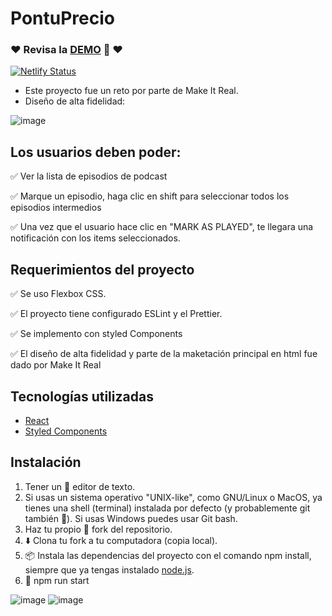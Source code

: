 # PontuPrecio
### ❤️ Revisa la [DEMO](https://podcast-episode.netlify.app/) 👀 ❤️
[![Netlify Status](https://api.netlify.com/api/v1/badges/2a7a4fc1-18c9-4c2b-89ab-81fe0efc5b92/deploy-status)](https://app.netlify.com/sites/podcast-episode/deploys)

* Este proyecto fue un reto por parte de Make It Real.
* Diseño de alta fidelidad:

![image](https://user-images.githubusercontent.com/47750079/148664488-6319a2fd-1492-46e2-bfec-fafaadeec435.png)


## Los usuarios deben poder:

✅  Ver la lista de episodios de podcast

✅  Marque un episodio, haga clic en shift para seleccionar todos los episodios intermedios

✅ Una vez que el usuario hace clic en "MARK AS PLAYED", te llegara una notificación con los items seleccionados.

## Requerimientos del proyecto

✅ Se uso Flexbox CSS.

✅ El proyecto tiene configurado ESLint y el Prettier.

✅ Se implemento con styled Components

✅ El diseño de alta fidelidad y parte de la maketación principal en html fue dado por Make It Real


## Tecnologías utilizadas

 * [React](https://es.reactjs.org/)
 * [Styled Components](https://styled-components.com/)

##  Instalación
1) Tener un 📝 editor de texto.
2) Si usas un sistema operativo "UNIX-like", como GNU/Linux o MacOS, ya tienes una shell (terminal) instalada por defecto (y probablemente git también 🐧). Si usas Windows puedes usar Git bash.
3) Haz tu propio 🍴 fork del repositorio.
4) ⬇️ Clona tu fork a tu computadora (copia local).
5) 📦 Instala las dependencias del proyecto con el comando npm install, siempre que ya tengas instalado [node.js](https://nodejs.org/es/).
6) 🚀 npm run start



![image](https://user-images.githubusercontent.com/47750079/147318587-87660328-2dce-4ead-bd9f-972151e450b0.png)
![image](https://user-images.githubusercontent.com/47750079/147844782-d7738ed2-08c3-495c-bfdf-fee72404e208.png)
